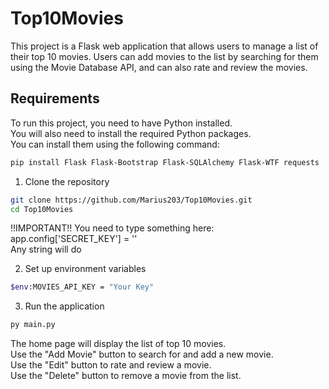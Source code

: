 # Top10Movies

This project is a Flask web application that allows users to manage a list of their top 10 movies. Users can add movies to the list by searching for them using the Movie Database API, and can also rate and review the movies.

## Requirements

To run this project, you need to have Python installed.  
You will also need to install the required Python packages.  
You can install them using the following command:

```sh
pip install Flask Flask-Bootstrap Flask-SQLAlchemy Flask-WTF requests
```

1. Clone the repository
```sh
git clone https://github.com/Marius203/Top10Movies.git
cd Top10Movies
```

!!IMPORTANT!!
You need to type something here:  
app.config['SECRET_KEY'] = ''  
Any string will do  

2. Set up environment variables
```sh
$env:MOVIES_API_KEY = "Your Key"
```

3. Run the application
```sh
py main.py
```
The home page will display the list of top 10 movies.  
Use the "Add Movie" button to search for and add a new movie.  
Use the "Edit" button to rate and review a movie.  
Use the "Delete" button to remove a movie from the list.  
